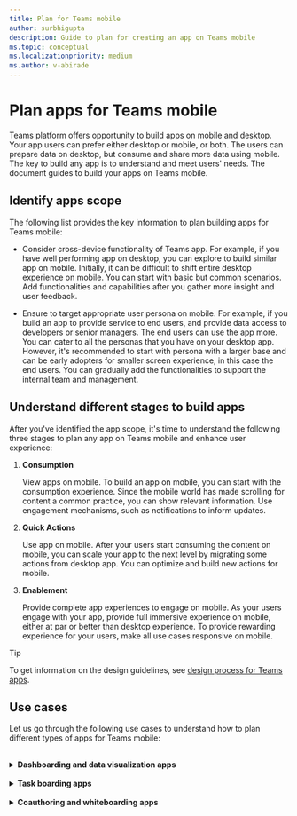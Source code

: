```yaml
---
title: Plan for Teams mobile
author: surbhigupta
description: Guide to plan for creating an app on Teams mobile 
ms.topic: conceptual
ms.localizationpriority: medium
ms.author: v-abirade
---
```

# Plan apps for Teams mobile

 Teams platform offers opportunity to build apps on mobile and desktop. Your app users can prefer either desktop or mobile, or both. The users can prepare data on desktop, but consume and share more data using mobile. The key to build any app is to understand and meet users' needs. The document guides to build your apps on Teams mobile.

## Identify apps scope

The following list provides the key information to plan building apps for Teams mobile:

* Consider cross-device functionality of Teams app. For example, if you have well performing app on desktop, you can explore to build similar app on mobile. Initially, it can be difficult to shift entire desktop experience on mobile. You can start with basic but common scenarios. Add functionalities and capabilities after you gather more insight and user feedback.

* Ensure to target appropriate user persona on mobile. For example, if you build an app to provide service to end users, and provide data access to developers or senior managers. The end users can use the app more. You can cater to all the personas that you have on your desktop app. However, it's recommended to start with persona with a larger base and can be early adopters for smaller screen experience, in this case the end users. You can gradually add the functionalities to support the internal team and management. 

## Understand different stages to build apps

After you've identified the app scope, it's time to understand the following three stages to plan any app on Teams mobile and enhance user experience:

1. **Consumption**

   View apps on mobile. To build an app on mobile, you can start with the consumption experience. Since the mobile world has made scrolling for content a common practice, you can show relevant information. Use engagement mechanisms, such as notifications to inform updates.

2. **Quick Actions**

   Use app on mobile. After your users start consuming the content on mobile, you can scale your app to the next level by migrating some actions from desktop app. You can optimize and build new actions for mobile.

3. **Enablement**

   Provide complete app experiences to engage on mobile. As your users engage with your app, provide full immersive experience on mobile, either at par or better than desktop experience. To provide rewarding experience for your users, make all use cases responsive on mobile.

> [!TIP]
> To get information on the design guidelines, see [design process for Teams apps](design-teams-app-process.md).

## Use cases

Let us go through the following use cases to understand how to plan different types of apps for Teams mobile:

<br>

<details>

<summary><b>Dashboarding and data visualization apps</b></summary>

You can understand how to plan for dashboarding and data visualization apps on Teams mobile platform.

**Consumption**

In the first stage, you can implement the most basic consumption experience to view data. The primary purpose of any app in this domain is to show data in the form of visualizations. In your app, you can show recently viewed visualizations on desktop, or the list of all the charts authorized for the users. After creating dashboards on desktop, users access the information using mobile. For example: A detailed view of any chart, an expanded view inside tabs or by using task modules. 

You can show the following information: 

* Dashboards and summaries
* Data visuals, maps, and infographics
* Charts, graphs, and tables 

![Dashboarding and data visualization apps consumption](../../assets/images/app-fundamentals/dashboarding-and-data-visualization-apps-consumption.png)

**Quick actions**

In the second stage, the users can work on the existing charts and visuals from desktop experience. You can introduce the following actions:

* Search content
* Filter data
* Create bookmarks

![Dashboarding and data visualization apps quick actions](../../assets/images/app-fundamentals/dashboarding-and-data-visualization-apps-quick-actions.png)

**Enablement**

In the third stage, enable users to create content such as, charts and graphics from scratch. Ensure to introduce all the capabilities in your app for mobile. For example: You can use task modules to help access-specific data items with detailed view.

You can provide following access to users:
* Modify title and description
* Insert data items to create visualizations
* Share visualizations in a channel or group chat

![Dashboarding and data visualization apps enablement](../../assets/images/app-fundamentals/dashboarding-and-data-visualization-apps-enablement.png)


<br>

</details>

<br>

<details>

<summary><b>Task boarding apps</b></summary>

You can understand how to plan task boarding apps on Teams mobile platform.

**Consumption**

In the first stage, your app can show the list of tasks to the user in a vertical stack. If there are multiple categories of tasks, such as planned, in progress, and completed then provide filters for showing grouped tasks. 

![Task boarding apps consumption](../../assets/images/app-fundamentals/taskboarding-apps-consumption.png)

**Quick actions**

In the second stage, you can provide the following app access to users:
* Create tasks or items with the mandatory fields
* Change the board type or view
* Check tasks by expanding the view
* Use task modules to see detailed view
* Move around the tasks into multiple categories 
* Share relevant tasks in chats and channels

![Task boarding apps quick actions](../../assets/images/app-fundamentals/taskboarding-apps-quick-actions.png)

**Enablement**

In the third stage, you can enable users' experience with the following activities:
* Add new projects and boards
* Provide an option to expand the item to add all required fields 
* Change details of the tasks by editing fields
* Close and assign tasks and, mention due dates
* Share the boards and items in channels and groups

![Task boarding apps enablement](../../assets/images/app-fundamentals/taskboarding-apps-enablement.png)
<br>

</details>

<br>

<details>

<summary><b>Coauthoring and whiteboarding apps</b></summary>

You can understand how to plan coauthoring and whiteboarding apps on Teams mobile platform.

**Consumption**

In the first stage, you can consider desktop experience in the first phase to show the content and assets in your app.  In this stage, you can show the following functions:

* Comments or feedback
* Zoom in or out
* Current stage or progress on a pending document

![Coauthoring and whiteboarding apps consumption](../../assets/images/app-fundamentals/coauthoring-and-whiteboarding-apps-consumption.png)

**Quick Actions**
In the second stage, you can introduce the following actions in this stage:

* Adding text, shapes, and quick notes
* Moving around content 
* Adding layers and filters
* Delete, undo, and redo operations 

> [!TIP]
> You expose actions, which can be shown easily on the small screens.

![Coauthoring and whiteboarding apps quick actions](../../assets/images/app-fundamentals/coauthoring-and-whiteboarding-apps-quick-actions.png)

**Enablement**

In the third stage, provide complete experience to your users. You can enable users' experience with the following activities:

* Create new documents for signing  
* Create a new board for collaboration  
* Share boards internally and also with guests
* Provide admin permissions 
* Navigate and add content 
* Access camera and microphone using JS SDK APIs

![Coauthoring and whiteboarding apps enablement](../../assets/images/app-fundamentals/coauthoring-and-whiteboarding-apps-enablement.png)

<br>

</details>

